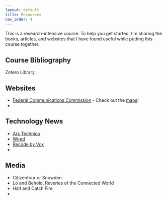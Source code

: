 ```yaml
---
layout: default
title: Resources 
nav_order: 4
---
```


This is a research-intensive course. To help you get started, I'm sharing the books, articles, and websites that I have found useful while putting this course together.  

## Course Bibliography

Zotero Library 


## Websites 
* [Federal Communications Commission](fcc.gov) - Check out the [maps](https://www.fcc.gov/reports-research/maps/)!
* 

## Technology News
* [Ars Technica](https://arstechnica.com/)
* [Wired](https://www.wired.com/)
* [Recode by Vox](https://www.vox.com/recode)
* 


## Media
* Citizenfour or Snowden
* Lo and Behold, Reveries of the Connected World
* Halt and Catch Fire 
* 